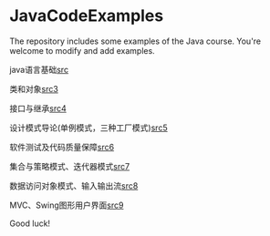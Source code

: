# JavaCodeExamples
The repository includes some examples of the Java course. You're welcome to modify and add examples.

java语言基础[src](https://github.com/cuiyungao/JavaCodeExamples/tree/master/src)

类和对象[src3](https://github.com/cuiyungao/JavaCodeExamples/tree/master/src3)

接口与继承[src4](https://github.com/cuiyungao/JavaCodeExamples/tree/master/src4)

设计模式导论(单例模式，三种工厂模式)[src5](https://github.com/cuiyungao/JavaCodeExamples/tree/master/src5)

软件测试及代码质量保障[src6](https://github.com/cuiyungao/JavaCodeExamples/tree/master/src6)

集合与策略模式、迭代器模式[src7](https://github.com/cuiyungao/JavaCodeExamples/tree/master/src7)

数据访问对象模式、输入输出流[src8](https://github.com/cuiyungao/JavaCodeExamples/tree/master/src8)

MVC、Swing图形用户界面[src9](https://github.com/cuiyungao/JavaCodeExamples/tree/master/src9)


Good luck!
